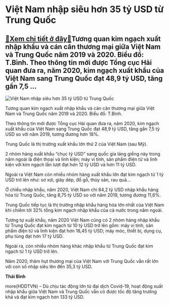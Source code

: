 Việt Nam nhập siêu hơn 35 tỷ USD từ Trung Quốc
==============================================

[:gift:Xem chi tiết ở đây:gift:](https://hddtvn.com/viet-nam-nhap-sieu-hon-35-ty-usd-tu-trung-quoc/)Tương quan kim ngạch xuất nhập khẩu và cán cân thương mại giữa Việt Nam và Trung Quốc năm 2019 và 2020. Biểu đồ: T.Bình. Theo thông tin mới được Tổng cục Hải quan đưa ra, năm 2020, kim ngạch xuất khẩu của Việt Nam sang Trung Quốc đạt 48,9 tỷ USD, tăng gần 7,5 …
---------------------------------------------------------------------------------------------------------------------------------------------------------------------------------------------------------------------------------------------------------------------





![Việt Nam nhập siêu hơn 35 tỷ USD từ Trung Quốc](https://hddtvn.com/wp-content/uploads/2021/01/1052_XNK_Viet-Trung.jpg "Việt Nam nhập siêu hơn 35 tỷ USD từ Trung Quốc")


Tương quan kim ngạch xuất nhập khẩu và cán cân thương mại giữa Việt Nam và Trung Quốc năm 2019 và 2020. Biểu đồ: T.Bình.



Theo thông tin mới được Tổng cục Hải quan đưa ra, năm 2020, kim ngạch xuất khẩu của Việt Nam sang Trung Quốc đạt 48,9 tỷ USD, tăng gần 7,5 tỷ USD so với năm 2019, tương đương hơn 18%.


Trung Quốc là thị trường xuất khẩu lớn thứ 2 của Việt Nam (sau Mỹ).


2 nhóm hàng xuất khẩu “chục tỷ USD” sang quốc gia láng giềng này trong năm ngoái là điện thoại và linh kiện; máy vi tính, sản phẩm điện tử và linh kiện với kim ngạch lần lượt đạt hơn 12 tỷ USD và hơn 11 tỷ USD.


Ngoài ra Việt Nam còn nhiều nhóm hàng xuất khẩu lớn đạt kim ngạch từ 1 tỷ USD trở lên như: sơ xợi, giày dép, đồ gỗ, thủy sản, rau quả…


Ở chiều nhập khẩu, năm 2020, Việt Nam chi 84,2 tỷ USD nhập khẩu hàng hóa từ Trung Quốc, tăng 8,75 tỷ USD so với năm 2019, tương đương 11,6%.


Trung Quốc tiếp tục là thị trường nhập khẩu hàng hóa lớn nhất của Việt Nam khi chiếm tới 32% tổng kim ngạch nhập khẩu của cả nước trong năm ngoái.


Tương tự xuất khẩu, năm 2020 Việt Nam cũng có 2 nhóm hàng nhập khẩu từ Trung Quốc đạt kim ngạch từ 10 tỷ USD trở lên gồm: máy vi tính, sản phẩm điện tử và linh kiện đạt hơn 18,45 tỷ USD; máy móc, thiết bị, dụng cụ, phụ tùng đạt hơn 17 tỷ USD.


Ngoài ra, còn nhiều nhóm hàng khác nhập khẩu từ Trung Quốc đạt kim ngạch từ 1 tỷ USD trở lên.


Năm 2020, thâm hụt thương mại của Việt Nam với Trung Quốc vẫn rất lớn với con số nhập siêu lên đến 35,3 tỷ USD.




**Thái Bình**



more(HDDTVN) – Dù chịu tác động lớn từ đại dịch Covid-19, hoạt động xuất nhập khẩu giữa Việt Nam và Trung Quốc vẫn có được tốc độ tăng trưởng khá và đạt kim ngạch hơn 133 tỷ USD.

